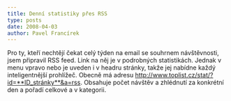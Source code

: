 ```yaml
---
title: Denní statistiky přes RSS
type: posts
date: 2008-04-03
author: Pavel Francírek
---
```

Pro ty, kteří nechtějí čekat celý týden na email se souhrnem návštěvnosti, jsem připravil RSS feed. Link na něj je v podrobných statistikách. Jednak v menu vpravo nebo je uveden i v headru stránky, takže jej nabídne každý inteligentnější prohlížeč.
Obecně má adresu http://www.toplist.cz/stat/?id=**ID_stránky**&a=rss.
Obsahuje počet návštěv a zhlédnutí za konkrétní den a pořadí celkové a v kategorii.